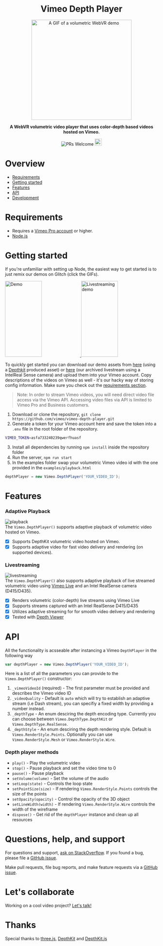 <h1 style="text-align:center">Vimeo Depth Player</h1>

<div style="text-align:center;">

<img src="https://raw.githubusercontent.com/vimeo/vimeo-depth-player/library-refactoring/docs/webvr_small.gif?token=AAJhwWgAm6TGq5tvMZS_8puOgjbKedDeks5bYxduwA%3D%3D" alt="A GIF of a volumetric WebVR demo" height="330" />

<span style="font-weight:bold;">A WebVR volumetric video player that uses color-depth based videos hosted on Vimeo.</span>

![PRs Welcome](https://img.shields.io/badge/PRs-welcome-brightgreen.svg?style=flat-square) <a href="https://glitch.com/edit/#!/remix/vimeo-depth-player-playback" target="_blank">
  <img src="https://cdn.glitch.com/2bdfb3f8-05ef-4035-a06e-2043962a3a13%2Fremix%402x.png?1513093958726" alt="remix button" aria-label="remix" height="23">
</a>

</div>

# Overview
- [Requirements](#requirements)
- [Getting started](#getting-started)
- [Features](#features)
- [API](#api)
- [Development](#development)

# Requirements
* Requires a [Vimeo Pro account](https://vimeo.com) or higher. 
* [Node.js](https://nodejs.org)


# Getting started
If you're unfamiliar with setting up Node, the easiest way to get started is to just remix our demos on Glitch (click the GIFs).

<a href="https://vimeo-depth-player-playback.glitch.me/">
  <img alt="Demo" target="_blank" src="https://i.imgur.com/KB9D16o.gif" height="250" width="49%">
</a>
<a href="https://vimeo-volumetric-video-livestreaming.glitch.me">
  <img alt="Livestreaming demo" target="_blank" src="https://i.imgur.com/IO21VAX.gif" height="250" width="49%">
</a>

To quickly get started you can download our demo assets from [here](https://vimeo.com/279527916) (using a [Depthkit](https://depthkit.tv) produced asset)  or [here](https://vimeo.com/280565863) (our archived livestream using a IntelReal Sense camera) and upload them into your Vimeo account. Copy descriptions of the videos on Vimeo as well - it's our hacky way of storing config information. Make sure you check out the [requirements section](#requirements).

> Note: In order to stream Vimeo videos, you will need direct video file access via the Vimeo API. Accessing video files via API is limited to Vimeo Pro and Business customers.

1. Download or clone the repository, `git clone https://github.com/vimeo/vimeo-depth-player.git`
2. Generate a token for your Vimeo account here and save the token into a `.env` file in the root folder of the repository.
```sh
VIMEO_TOKEN=asfa733240239qwerfhuasf
```
3. Install all dependencies by running `npm install` inside the repository folder
4. Run the server, `npm run start`
5. In the examples folder swap your volumetric Vimeo video id with the one provided in the `examples/playback.html`
```js
depthPlayer = new Vimeo.DepthPlayer('YOUR_VIDEO_ID');
```

# Features
### Adaptive Playback
![playback](https://github.com/vimeo/vimeo-depth-player/blob/library-refactoring/docs/playback.gif)  
The `Vimeo.DepthPlayer()` supports adaptive playback of volumetric video hosted on Vimeo.
- [x] Supports DepthKit volumetric video hosted on Vimeo.
- [x] Supports adaptive video for fast video delivery and rendering (on supported devices).

### Livestreaming
![livestreaming](https://github.com/vimeo/vimeo-depth-player/blob/library-refactoring/docs/livestreaming.gif)  
The `Vimeo.DepthPlayer()` also supports adaptive playback of live streamed volumetric video using [Vimeo Live](https://vimeo.com/live) and an Intel RealSense camera (D415/D435). 
- [x] Renders volumetric (color-depth) live streams using Vimeo Live
- [x] Supports streams captured with an Intel RealSense D415/D435
- [x] Utilizes adaptive streaming for for smooth video delivery and rendering
- [x] Tested with [Depth Viewer](http://github.com/vimeo/depth-viewer)

# API
All the functionality is acsseable after instancing a Vimeo `DepthPlayer` in the following way
```js
var depthPlayer = new Vimeo.DepthPlayer('YOUR_VIDEO_ID');
```
Here is a list of all the parameters you can provide to the `Vimeo.DepthPlayer()` constructor:
1. `_vimeoVideoId` (required) - The first parameter must be provided and describes the Vimeo video ID
2. `_videoQuality` - Default is `auto` which will try to establish an adaptive stream (i.e Dash stream), you can specifiy a fixed width by providing a number instead.
3. `_depthType` - An enum desciring the depth encoding type. Currently you can choose between `Vimeo.DepthType.DepthKit` or `Vimeo.DepthType.RealSense`.
4. `_depthStyle` - An enum desciring the depth rendering style. Default is `Vimeo.RenderStyle.Points`. Optionally you can use `Vimeo.RenderStyle.Mesh` or `Vimeo.RenderStyle.Wire`.

### Depth player methods

- `play()` - Play the volumetric video
- `stop()` - Pause playback and set the video time to 0
- `pause()` - Pause playback
- `setVolume(volume)` - Set the volume of the audio
- `setLoop(state)` - Controls the loop state
- `setPointSize(size)` - If rendering `Vimeo.RenderStyle.Points` controls the size of the points
- `setOpacity(opacity)` - Control the opacity of the 3D object
- `setLineWidth(width)` - If rendering `Vimeo.RenderStyle.Wire` controls the width of the wireframe
- `dispose()` - Get rid of the `depthPlayer` instance and clean up all resources

# Questions, help, and support
For questions and support, [ask on StackOverflow](https://stackoverflow.com/questions/ask/?tags=vimeo). If you found a bug, please file a [GitHub issue](https://github.com/vimeo/vimeo-depth-player/issues).

Make pull requests, file bug reports, and make feature requests via a [GitHub issue](https://github.com/vimeo/vimeo-depth-player/issues).

# Let's collaborate
Working on a cool video project? [Let's talk!](mailto:labs@vimeo.com)

# Thanks
Special thanks to [three.js](https://github.com/mrdoob/three.js), [DepthKit](https://depthkit.tv) and [DepthKit.js](https://github.com/juniorxsound/DepthKit.js)
